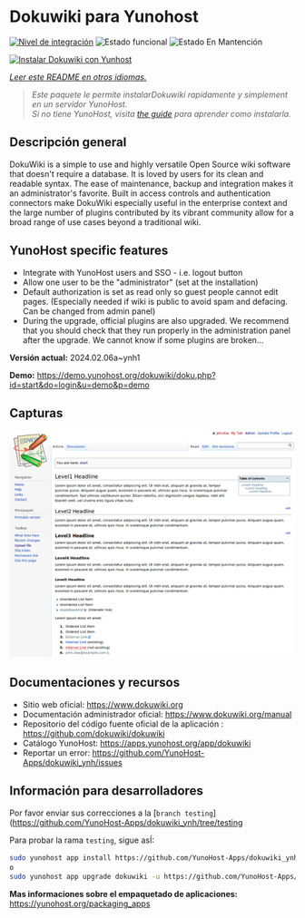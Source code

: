 <!--
Este archivo README esta generado automaticamente<https://github.com/YunoHost/apps/tree/master/tools/readme_generator>
No se debe editar a mano.
-->

# Dokuwiki para Yunohost

[![Nivel de integración](https://dash.yunohost.org/integration/dokuwiki.svg)](https://dash.yunohost.org/appci/app/dokuwiki) ![Estado funcional](https://ci-apps.yunohost.org/ci/badges/dokuwiki.status.svg) ![Estado En Mantención](https://ci-apps.yunohost.org/ci/badges/dokuwiki.maintain.svg)

[![Instalar Dokuwiki con Yunhost](https://install-app.yunohost.org/install-with-yunohost.svg)](https://install-app.yunohost.org/?app=dokuwiki)

*[Leer este README en otros idiomas.](./ALL_README.md)*

> *Este paquete le permite instalarDokuwiki rapidamente y simplement en un servidor YunoHost.*  
> *Si no tiene YunoHost, visita [the guide](https://yunohost.org/install) para aprender como instalarla.*

## Descripción general

DokuWiki is a simple to use and highly versatile Open Source wiki software that doesn't require a database. It is loved by users for its clean and readable syntax. The ease of maintenance, backup and integration makes it an administrator's favorite. Built in access controls and authentication connectors make DokuWiki especially useful in the enterprise context and the large number of plugins contributed by its vibrant community allow for a broad range of use cases beyond a traditional wiki.

## YunoHost specific features

* Integrate with YunoHost users and SSO - i.e. logout button
* Allow one user to be the "administrator" (set at the installation)
* Default authorization is set as read only so guest people cannot edit pages. (Especially needed if wiki is public to avoid spam and defacing. Can be changed from admin panel)
* During the upgrade, official plugins are also upgraded. We recommend that you should check that they run properly in the administration panel after the upgrade. We cannot know if some plugins are broken...


**Versión actual:** 2024.02.06a~ynh1

**Demo:** <https://demo.yunohost.org/dokuwiki/doku.php?id=start&do=login&u=demo&p=demo>

## Capturas

![Captura de Dokuwiki](./doc/screenshots/DokuWiki_Screenshot.png)

## Documentaciones y recursos

- Sitio web oficial: <https://www.dokuwiki.org>
- Documentación administrador oficial: <https://www.dokuwiki.org/manual>
- Repositorio del código fuente oficial de la aplicación : <https://github.com/dokuwiki/dokuwiki>
- Catálogo YunoHost: <https://apps.yunohost.org/app/dokuwiki>
- Reportar un error: <https://github.com/YunoHost-Apps/dokuwiki_ynh/issues>

## Información para desarrolladores

Por favor enviar sus correcciones a la [`branch testing`](https://github.com/YunoHost-Apps/dokuwiki_ynh/tree/testing

Para probar la rama `testing`, sigue asÍ:

```bash
sudo yunohost app install https://github.com/YunoHost-Apps/dokuwiki_ynh/tree/testing --debug
o
sudo yunohost app upgrade dokuwiki -u https://github.com/YunoHost-Apps/dokuwiki_ynh/tree/testing --debug
```

**Mas informaciones sobre el empaquetado de aplicaciones:** <https://yunohost.org/packaging_apps>
